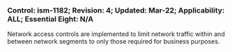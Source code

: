 ### Control: ism-1182; Revision: 4; Updated: Mar-22; Applicability: ALL; Essential Eight: N/A
<p>Network access controls are implemented to limit network traffic within and between network segments to only those required for business purposes.</p>